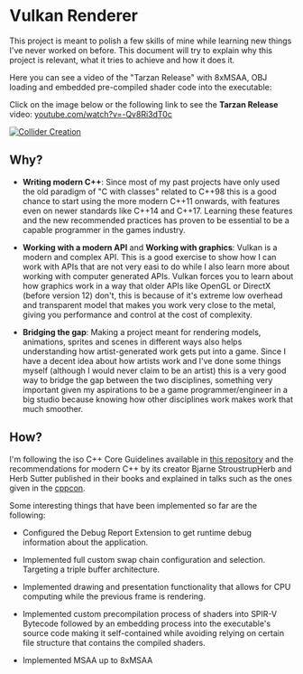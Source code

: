 Vulkan Renderer
===============

This project is meant to polish a few skills of mine while learning new things
I've never worked on before. This document will try to explain why this project
is relevant, what it tries to achieve and how it does it.

Here you can see a video of the "Tarzan Release" with 8xMSAA, OBJ loading and embedded pre-compiled shader code into the executable:

Click on the image below or the following link to see the **Tarzan Release** video: [youtube.com/watch?v=-Qv8Ri3dT0c](https://www.youtube.com/watch?v=-Qv8Ri3dT0c)

[![Collider Creation](https://img.youtube.com/vi/-Qv8Ri3dT0c/0.jpg)](https://www.youtube.com/watch?v=-Qv8Ri3dT0c)


Why?
----

-   **Writing modern C++**: Since most of my past projects have only used the
    old paradigm of "C with classes" related to C++98 this is a good chance to
    start using the more modern C++11 onwards, with features even on newer
    standards like C++14 and C++17. Learning these features and the new
    recommended practices has proven to be essential to be a capable programmer
    in the games industry.

-   **Working with a modern API** and **Working with graphics**: Vulkan is a
    modern and complex API. This is a good exercise to show how I can work with
    APIs that are not very easi to do while I also learn more about working with
    computer generated APIs. Vulkan forces you to learn about how graphics work
    in a way that older APIs like OpenGL or DirectX (before version 12) don't,
    this is because of it's extreme low overhead and transparent model that
    makes you work very close to the metal, giving you performance and control
    at the cost of complexity.

-   **Bridging the gap**: Making a project meant for rendering models,
    animations, sprites and scenes in different ways also helps understanding
    how artist-generated work gets put into a game. Since I have a decent idea
    about how artists work and I've done some things myself (although I would
    never claim to be an artist) this is a very good way to bridge the gap
    between the two disciplines, something very important given my aspirations
    to be a game programmer/engineer in a big studio because knowing how other
    disciplines work makes work that much smoother.

How?
----

I'm following the iso C++ Core Guidelines available in [this
repository](https://github.com/isocpp/CppCoreGuidelines) and the recommendations
for modern C++ by its creator Bjarne StroustrupHerb and Herb Sutter published in
their books and explained in talks such as the ones given in the
[cppcon](https://cppcon.org/).

Some interesting things that have been implemented so far are the following:

-   Configured the Debug Report Extension to get runtime debug information about
    the application.

-   Implemented full custom swap chain configuration and selection. Targeting a
    triple buffer architecture.

-   Implemented drawing and presentation functionality that allows for CPU
    computing while the previous frame is rendering.

-   Implemented custom precompilation process of shaders into SPIR-V Bytecode followed by an embedding process into the executable's source code making it self-contained while avoiding relying on certain file structure that contains the compiled shaders. 

-	Implemented MSAA up to 8xMSAA
